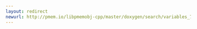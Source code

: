 ```yaml
---
layout: redirect
newurl: http://pmem.io/libpmemobj-cpp/master/doxygen/search/variables_70.html
---
```

